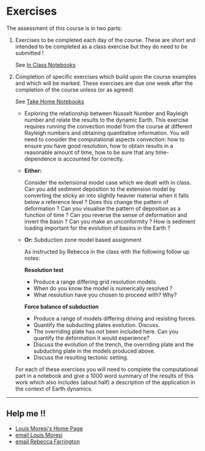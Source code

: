 
# Exercises

The assessment of this course is in two parts:

  1. Exercises to be completed each day of the course. These are short and intended to be completed as a class exercise but they do need to be submitted !

     See <a href="/notebooks/Assessment/InClassProblemSets"> In Class Notebooks </a>

  2. Completion of specific exercises which build upon the course examples and which will be marked.   These exercises are due one week after the completion of the course unless (or as agreed)

     See <a href="/notebooks/Assessment/TakeHomeProblemSets"> Take Home Notebooks </a>

     - Exploring the relationship between Nusselt Number and Rayleigh number and relate the results to
       the dynamic Earth. This exercise requires running the convection model from the course at different
       Rayleigh numbers and obtaining quantitative information. You will need to consider the computational aspects
       convection: how to ensure you have good resolution, how to obtain results in a reasonable amount of time, how
       to be sure that any time-dependence is accounted for correctly.

     - **Either:**

        Consider the extensional model case which we dealt with in class. Can you add sediment deposition to the extension model by converting the sticky air into slightly heavier material when it falls below a reference level ? Does this change the pattern of deformation ? Can you visualise the pattern of deposition as a function of time ? Can you reverse the sense of deformation and invert the basin ? Can you make an unconformity ? How is sediment loading important for the evolution of basins in the Earth ?

     - **Or:** Subduction zone model based assignment

       As instructed by Rebecca in the class with the following follow up notes:

       **Resolution test**

       * Produce a range differing grid resolution models.  
       * When do you know the model is numerically resolved ?  
       * What resolution have you chosen to proceed with? Why?  


       **Force balance of subduction**

       * Produce a range of models differing driving and resisting forces.
       * Quantify the subducting plates evolution. Discuss.
       * The overriding plate has not been included here. Can you quantify the deformation it would experience?
       * Discuss the evolution of the trench, the overriding plate and the subducting plate in the models produced above.
       * Discuss the resulting tectonic setting.


     For each of these exercises you will need to complete the computational part in a notebook and give a 1000 word summary of the results of this work which also includes (about half) a description of the application in the context of Earth dynamics.



---    

## Help me !!

   * [Louis Moresi's Home Page](http://www.moresi.info)
   * [email Louis Moresi](mailto:Louis.Moresi@unimelb.edu.au)
   * [email Rebecca Farrington](mailto:rebecca.farrington@unimelb.edu.au)
